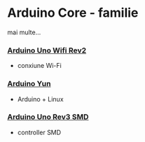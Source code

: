 <h1>Arduino Core - familie</h1>

mai multe...


<h3><u>Arduino Uno Wifi Rev2</u></h3>

- conxiune Wi-Fi



<h3><u>Arduino Yun</u></h3>

- Arduino + Linux


<h3><u>Arduino Uno Rev3 SMD</u></h3>

- controller SMD